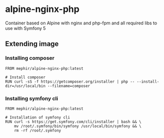 # alpine-nginx-php
Container based on Alpine with nginx and php-fpm and all required libs to use with Symfony 5

## Extending image

### Installing composer
```
FROM mephir/alpine-nginx-php:latest

# Install composer
RUN curl -sS -f https://getcomposer.org/installer | php -- --install-dir=/usr/local/bin --filename=composer
```

### Installing symfony cli
```
FROM mephir/alpine-nginx-php:latest

# Installation of symfony cli
RUN curl -s https://get.symfony.com/cli/installer | bash && \
    mv /root/.symfony/bin/symfony /usr/local/bin/symfony && \
    rm -rf /root/.symfony
```
